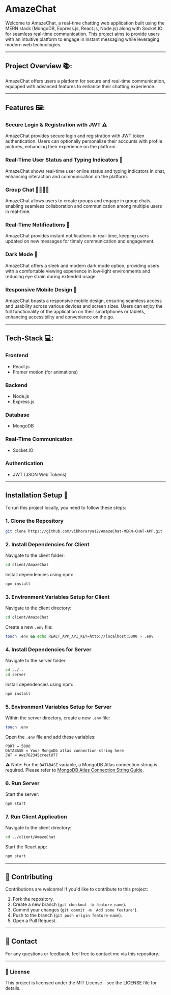 # AmazeChat

Welcome to AmazeChat, a real-time chatting web application built using the MERN stack (MongoDB, Express.js, React.js, Node.js) along with Socket.IO for seamless real-time communication. This project aims to provide users with an intuitive platform to engage in instant messaging while leveraging modern web technologies.

---

## Project Overview 📚:

AmazeChat offers users a platform for secure and real-time communication, equipped with advanced features to enhance their chatting experience.

---

## Features 🖼️:

### Secure Login & Registration with JWT ⚠️
AmazeChat provides secure login and registration with JWT token authentication. Users can optionally personalize their accounts with profile pictures, enhancing their experience on the platform.

### Real-Time User Status and Typing Indicators 🤙
AmazeChat shows real-time user online status and typing indicators in chat, enhancing interaction and communication on the platform.

### Group Chat 👨‍👩‍👦‍👦
AmazeChat allows users to create groups and engage in group chats, enabling seamless collaboration and communication among multiple users in real-time.

### Real-Time Notifications 🔔
AmazeChat provides instant notifications in real-time, keeping users updated on new messages for timely communication and engagement.

### Dark Mode 🌚
AmazeChat offers a sleek and modern dark mode option, providing users with a comfortable viewing experience in low-light environments and reducing eye strain during extended usage.

### Responsive Mobile Design 📱
AmazeChat boasts a responsive mobile design, ensuring seamless access and usability across various devices and screen sizes. Users can enjoy the full functionality of the application on their smartphones or tablets, enhancing accessibility and convenience on the go.

---

## Tech-Stack 💻:

### Frontend
- React.js
- Framer motion (for animations)

### Backend
- Node.js
- Express.js

### Database
- MongoDB

### Real-Time Communication
- Socket.IO

### Authentication
- JWT (JSON Web Tokens)

---

## Installation Setup 🧰

To run this project locally, you need to follow these steps:

### 1. Clone the Repository
```bash
git clone https://github.com/vibhorarya12/AmazeChat-MERN-CHAT-APP.git
```

### 2. Install Dependencies for Client
Navigate to the client folder:
```bash
cd client/AmazeChat
```
Install dependencies using npm:
```bash
npm install
```

### 3. Environment Variables Setup for Client
Navigate to the client directory:
```bash
cd client/AmazeChat
```
Create a new `.env` file:
```bash
touch .env && echo REACT_APP_API_KEY=http://localhost:5000 > .env
```

### 4. Install Dependencies for Server
Navigate to the server folder:
```bash
cd ../..
cd server
```
Install dependencies using npm:
```bash
npm install
```

### 5. Environment Variables Setup for Server
Within the server directory, create a new `.env` file:
```bash
touch .env
```
Open the `.env` file and add these variables:
```
PORT = 5000
DATABASE = Your MongoDb atlas connection string here
JWT = Awz76234Screet@77
```
⚠️ Note: For the `DATABASE` variable, a MongoDB Atlas connection string is required. Please refer to [MongoDB Atlas Connection String Guide](https://www.mongodb.com/docs/guides/atlas/connection-string/).

### 6. Run Server
Start the server:
```bash
npm start
```

### 7. Run Client Application
Navigate to the client directory:
```bash
cd ../client/AmazeChat
```
Start the React app:
```bash
npm start
```

---

## 🤝 Contributing

Contributions are welcome! If you'd like to contribute to this project:

1. Fork the repository.
2. Create a new branch (`git checkout -b feature-name`).
3. Commit your changes (`git commit -m 'Add some feature'`).
4. Push to the branch (`git push origin feature-name`).
5. Open a Pull Request.

---

## 📧 Contact

For any questions or feedback, feel free to contact me via this repository.

---

### 📜 License

This project is licensed under the MIT License - see the LICENSE file for details.

